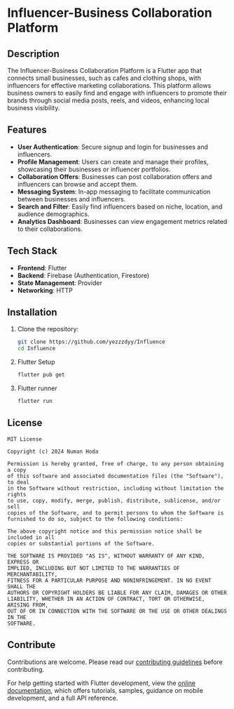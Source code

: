 # Influencer-Business Collaboration Platform

## Description
The Influencer-Business Collaboration Platform is a Flutter app that connects small businesses, such as cafes and clothing shops, with influencers for effective marketing collaborations. This platform allows business owners to easily find and engage with influencers to promote their brands through social media posts, reels, and videos, enhancing local business visibility.

## Features
- **User Authentication**: Secure signup and login for businesses and influencers.
- **Profile Management**: Users can create and manage their profiles, showcasing their businesses or influencer portfolios.
- **Collaboration Offers**: Businesses can post collaboration offers and influencers can browse and accept them.
- **Messaging System**: In-app messaging to facilitate communication between businesses and influencers.
- **Search and Filter**: Easily find influencers based on niche, location, and audience demographics.
- **Analytics Dashboard**: Businesses can view engagement metrics related to their collaborations.

## Tech Stack
- **Frontend**: Flutter
- **Backend**: Firebase (Authentication, Firestore)
- **State Management**: Provider
- **Networking**: HTTP

## Installation
1. Clone the repository:
   ```bash
   git clone https://github.com/yezzzdyy/Influence
   cd Influence

2. Flutter Setup
   ```bash
   flutter pub get

3. Flutter runner
   ```bash
   flutter run

## License

```
MIT License

Copyright (c) 2024 Numan Hoda

Permission is hereby granted, free of charge, to any person obtaining a copy
of this software and associated documentation files (the "Software"), to deal
in the Software without restriction, including without limitation the rights
to use, copy, modify, merge, publish, distribute, sublicense, and/or sell
copies of the Software, and to permit persons to whom the Software is
furnished to do so, subject to the following conditions:

The above copyright notice and this permission notice shall be included in all
copies or substantial portions of the Software.

THE SOFTWARE IS PROVIDED "AS IS", WITHOUT WARRANTY OF ANY KIND, EXPRESS OR
IMPLIED, INCLUDING BUT NOT LIMITED TO THE WARRANTIES OF MERCHANTABILITY,
FITNESS FOR A PARTICULAR PURPOSE AND NONINFRINGEMENT. IN NO EVENT SHALL THE
AUTHORS OR COPYRIGHT HOLDERS BE LIABLE FOR ANY CLAIM, DAMAGES OR OTHER
LIABILITY, WHETHER IN AN ACTION OF CONTRACT, TORT OR OTHERWISE, ARISING FROM,
OUT OF OR IN CONNECTION WITH THE SOFTWARE OR THE USE OR OTHER DEALINGS IN THE
SOFTWARE.
```
## Contribute

Contributions are welcome. Please read our [contributing guidelines](https://github.com/yezzzdyy/Influence/blob/main/CONTRIBUTING.md) before contributing.

For help getting started with Flutter development, view the
[online documentation](https://docs.flutter.dev/), which offers tutorials,
samples, guidance on mobile development, and a full API reference.

